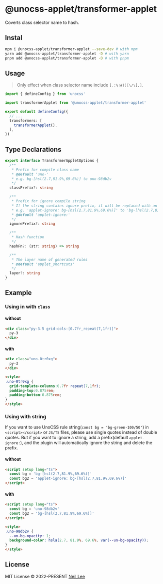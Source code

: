 # @unocss-applet/transformer-applet

Coverts class selector name to hash.

## Instal

```bash
npm i @unocss-applet/transformer-applet --save-dev # with npm
yarn add @unocss-applet/transformer-applet -D # with yarn
pnpm add @unocss-applet/transformer-applet -D # with pnpm
```

## Usage

> Only effect when class selector name include `[.:%!#()[\/\],]`. 

```ts
import { defineConfig } from 'unocss'

import transformerApplet from '@unocss-applet/transformer-applet'

export default defineConfig({
  // ...
  transformers: [
    transformerApplet(),
  ],
})
```

## Type Declarations
```ts
export interface TransformerAppletOptions {
  /**
   * Prefix for compile class name
   * @default 'uno-'
   * e.g. bg-[hsl(2.7,81.9%,69.6%)] to uno-98db2v
   */
  classPrefix?: string

  /**
   * Prefix for ignore compile string
   * If the string contains ignore prefix, it will be replaced with an empty string.
   * e.g. 'applet-ignore: bg-[hsl(2.7,81.9%,69.6%)]' to 'bg-[hsl(2.7,81.9%,69.6%)]'
   * @default 'applet-ignore:'
   */
  ignorePrefix?: string

  /**
   * Hash function
   */
  hashFn?: (str: string) => string

  /**
   * The layer name of generated rules
   * @default 'applet_shortcuts'
   */
  layer?: string
}
```

## Example
### Using in with `class`
#### without

```html
<div class="py-3.5 grid-cols-[0.7fr_repeat(7,1fr)]">
  py-3
</div>
```

</td><td width="500px" valign="top">

#### with

```html
<div class="uno-0tr0xg">
  py-3
</div>

<style>
.uno-0tr0xg {
  grid-template-columns:0.7fr repeat(7,1fr);
  padding-top:0.875rem;
  padding-bottom:0.875rem;
}
</style>
```
### Using with string

If you want to use UnoCSS rule string(`const bg = 'bg-green-100/50'`) in `<script></script>` or `JS/TS` files, please use single quotes instead of double quotes. 
But if you want to ignore a string, add a prefix(default `applet-ignore:`), and the plugin will automatically ignore the string and delete the prefix.

#### without

```html
<script setup lang="ts">
  const bg = 'bg-[hsl(2.7,81.9%,69.6%)]'
  const bg2 = 'applet-ignore: bg-[hsl(2.7,81.9%,69.6%)]'
</script>
```

#### with

```html
<script setup lang="ts">
  const bg = 'uno-98db2v'
  const bg2 = 'bg-[hsl(2.7,81.9%,69.6%)]'
</script>

<style>
.uno-98db2v {
  --un-bg-opacity: 1;
  background-color: hsla(2.7, 81.9%, 69.6%, var(--un-bg-opacity));
}
</style>
```


## License

MIT License &copy; 2022-PRESENT [Neil Lee](https://github.com/zguolee)
